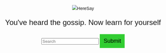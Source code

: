 <!DOCTYPE html>
<head>
<!-- css! -->
<style>
body {
text-align: center;
background: black
color: white;
font-family: Helvetica;
background-size: cover;
background-position: 50% 50%;
background-repeat: no-repeat;
background-attachment: fixed;
}
h1 {
    text-align: center;
}
p {
    text-align: center;
    font-size: 24px;
}
   input[type="submit"]{
   background: limegreen;
  color: black;   
  border: 0;
  padding: 12px;
  font-size: 18px;
}
}
}
</style>
</head>
<!-- html! -->
<body>
<img src=http://i.stack.imgur.com/QSFeU.png
<p>HereSay</p>
<p>You've heard the gossip. Now learn for yourself</p>

<input type="Search" placeholder="Search">
<input type="submit">
</body>
</html> 
